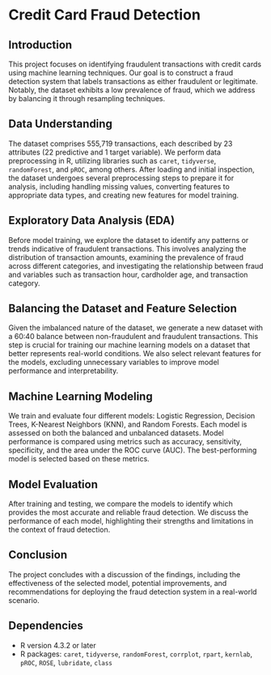 # Credit Card Fraud Detection

## Introduction

This project focuses on identifying fraudulent transactions with credit cards using machine learning techniques. Our goal is to construct a fraud detection system that labels transactions as either fraudulent or legitimate. Notably, the dataset exhibits a low prevalence of fraud, which we address by balancing it through resampling techniques.

## Data Understanding

The dataset comprises 555,719 transactions, each described by 23 attributes (22 predictive and 1 target variable). We perform data preprocessing in R, utilizing libraries such as `caret`, `tidyverse`, `randomForest`, and `pROC`, among others. After loading and initial inspection, the dataset undergoes several preprocessing steps to prepare it for analysis, including handling missing values, converting features to appropriate data types, and creating new features for model training.

## Exploratory Data Analysis (EDA)

Before model training, we explore the dataset to identify any patterns or trends indicative of fraudulent transactions. This involves analyzing the distribution of transaction amounts, examining the prevalence of fraud across different categories, and investigating the relationship between fraud and variables such as transaction hour, cardholder age, and transaction category.

## Balancing the Dataset and Feature Selection

Given the imbalanced nature of the dataset, we generate a new dataset with a 60:40 balance between non-fraudulent and fraudulent transactions. This step is crucial for training our machine learning models on a dataset that better represents real-world conditions. We also select relevant features for the models, excluding unnecessary variables to improve model performance and interpretability.

## Machine Learning Modeling

We train and evaluate four different models: Logistic Regression, Decision Trees, K-Nearest Neighbors (KNN), and Random Forests. Each model is assessed on both the balanced and unbalanced datasets. Model performance is compared using metrics such as accuracy, sensitivity, specificity, and the area under the ROC curve (AUC). The best-performing model is selected based on these metrics.

## Model Evaluation

After training and testing, we compare the models to identify which provides the most accurate and reliable fraud detection. We discuss the performance of each model, highlighting their strengths and limitations in the context of fraud detection.

## Conclusion

The project concludes with a discussion of the findings, including the effectiveness of the selected model, potential improvements, and recommendations for deploying the fraud detection system in a real-world scenario.

## Dependencies

- R version 4.3.2 or later
- R packages: `caret`, `tidyverse`, `randomForest`, `corrplot`, `rpart`, `kernlab`, `pROC`, `ROSE`, `lubridate`, `class`
